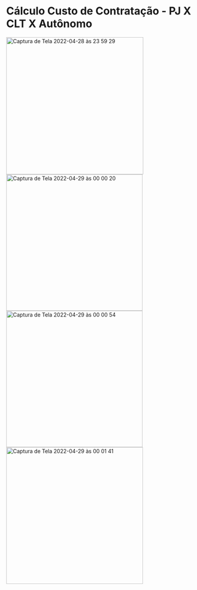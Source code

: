 # Cálculo Custo de Contratação - PJ X CLT X Autônomo

<img width="366" alt="Captura de Tela 2022-04-28 às 23 59 29" src="https://user-images.githubusercontent.com/31476429/165879263-a7ea5ce2-2365-4b24-8ea1-ef32f5c316ac.png">
<img width="364" alt="Captura de Tela 2022-04-29 às 00 00 20" src="https://user-images.githubusercontent.com/31476429/165879264-e189b87b-afcc-4060-86fd-5fdacec86558.png">
<img width="364" alt="Captura de Tela 2022-04-29 às 00 00 54" src="https://user-images.githubusercontent.com/31476429/165879274-86273d22-1ca7-4cdf-91f9-771a57771245.png">
<img width="365" alt="Captura de Tela 2022-04-29 às 00 01 41" src="https://user-images.githubusercontent.com/31476429/165879279-db96d933-6020-4be7-bbd8-80d17560f6aa.png">
